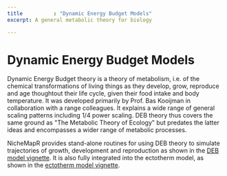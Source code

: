 ```yaml
---
title          : "Dynamic Energy Budget Models"
excerpt: A general metabolic theory for biology

---
```

<h1>Dynamic Energy Budget Models</h1>


<p>
Dynamic Energy Budget theory is a theory of metabolism, i.e. of the chemical transformations of living things as they develop, grow, reproduce and age thoughtout their life cycle, given their food intake and body temperature. It was developed primarily by Prof. Bas Kooijman in collaboration with a range colleagues. It explains a wide range of general scaling patterns including 1/4 power scaling. DEB theory thus covers the same ground as "The Metabolic Theory of Ecology" but predates the latter ideas and encompasses a wider range of metabolic processes.

NicheMapR provides stand-alone routines for using DEB theory to simulate trajectories of growth, development and reproduction as shown in the <a href=" https://mrke.github.io/NicheMapR/inst/doc/deb-model-tutorial">DEB model vignette</a>. It is also fully integrated into the ectotherm model, as shown in the <a href="https://mrke.github.io/NicheMapR/inst/doc/ectotherm-model-tutorial">ectotherm model vignette</a>. 